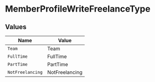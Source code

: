 # MemberProfileWriteFreelanceType


## Values

| Name             | Value            |
| ---------------- | ---------------- |
| `Team`           | Team             |
| `FullTime`       | FullTime         |
| `PartTime`       | PartTime         |
| `NotFreelancing` | NotFreelancing   |